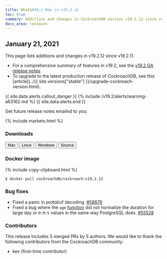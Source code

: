 ```yaml
---
title: What&#39;s New in v19.2.12
toc: true
summary: Additions and changes in CockroachDB version v19.2.12 since version v19.2.11
docs_area: releases 
---
```


## January 21, 2021

This page lists additions and changes in v19.2.12 since v19.2.11.

- For a comprehensive summary of features in v19.2, see the [v19.2 GA release notes](v19.2.0.html).
- To upgrade to the latest production release of CockroachDB, see this [article](../{{ site.versions["stable"] }}/upgrade-cockroach-version.html).

{{ site.data.alerts.callout_danger }}
{%  include /v19.2/alerts/warning-a63162.md %}
{{ site.data.alerts.end }}

Get future release notes emailed to you:

{%  include marketo.html %}

### Downloads

<div id="os-tabs" class="clearfix">
    <a href="https://binaries.cockroachdb.com/cockroach-v19.2.12.darwin-10.9-amd64.tgz"><button id="mac" data-eventcategory="mac-binary-release-notes">Mac</button></a>
    <a href="https://binaries.cockroachdb.com/cockroach-v19.2.12.linux-amd64.tgz"><button id="linux" data-eventcategory="linux-binary-release-notes">Linux</button></a>
    <a href="https://binaries.cockroachdb.com/cockroach-v19.2.12.windows-6.2-amd64.zip"><button id="windows" data-eventcategory="windows-binary-release-notes">Windows</button></a>
    <a href="https://binaries.cockroachdb.com/cockroach-v19.2.12.src.tgz"><button id="source" data-eventcategory="source-release-notes">Source</button></a>
</div>

### Docker image

{%  include copy-clipboard.html %}
~~~shell
$ docker pull cockroachdb/cockroach:v19.2.12
~~~

### Bug fixes

- Fixed a panic in protobuf decoding. [#58876][#58876]
- Fixed a bug where the `age` [function](../v19.2/functions-and-operators.html#date-and-time-functions) did not normalize the duration for large day or `H:M:S` values in the same way PostgreSQL does. [#55528][#55528]

### Contributors

This release includes 5 merged PRs by 5 authors.
We would like to thank the following contributors from the CockroachDB community:

- kev (first-time contributor)

[#55528]: https://github.com/cockroachdb/cockroach/pull/55528
[#58876]: https://github.com/cockroachdb/cockroach/pull/58876
